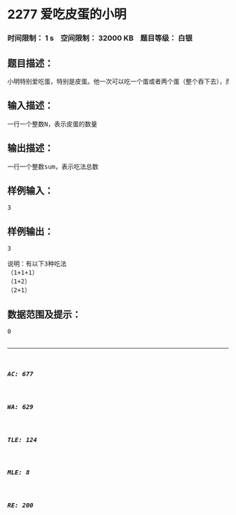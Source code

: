 # 2277 爱吃皮蛋的小明   
### 时间限制： 1 s&nbsp;&nbsp;&nbsp;&nbsp;空间限制： 32000 KB&nbsp;&nbsp;&nbsp;&nbsp;题目等级： 白银  
## 题目描述：  

<pre>
小明特别爱吃蛋，特别是皮蛋。他一次可以吃一个蛋或者两个蛋（整个吞下去），而且他喜欢吃得有花样，他想知道对于一定蛋的数量，有几种不同的吃法。
</pre>
  
  
## 输入描述：  

<pre>
一行一个整数N，表示皮蛋的数量
</pre>
  
  
## 输出描述：  

<pre>
一行一个整数sum，表示吃法总数
</pre>
  
  
## 样例输入：  

<pre>
3
</pre>
  
  
## 样例输出：  

<pre>
3
 
说明：有以下3种吃法
（1+1+1）
（1+2）
（2+1）
</pre>
  
  
## 数据范围及提示：  

<pre>
0<N≤90
</pre>
  
  
***  

##### AC: 677  
##### WA: 629  
##### TLE: 124  
##### MLE: 8  
##### RE: 200  
